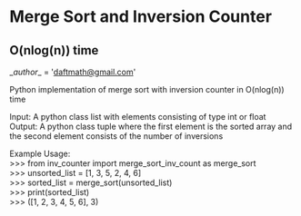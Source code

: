 # Merge Sort and Inversion Counter
## O(nlog(n)) time

\__author__ = 'daftmath@gmail.com'

Python implementation of merge sort with inversion counter in O(nlog(n)) time

Input: A python class list with elements consisting of type int or float    
Output: A python class tuple where the first element is the sorted array
        and the second element consists of the number of inversions

Example Usage:    
  \>>>  from inv_counter import merge_sort_inv_count as merge_sort    
  \>>>  unsorted_list = [1, 3, 5, 2, 4, 6]    
  \>>>  sorted_list = merge_sort(unsorted_list)    
  \>>>  print(sorted_list)    
  \>>>  ([1, 2, 3, 4, 5, 6], 3)    

